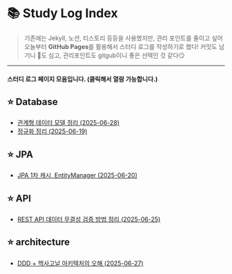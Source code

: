 # 📚 Study Log Index

> 기존에는 Jekyll, 노션, 티스토리 등등을 사용했지만, 
> 관리 포인트를 줄이고 싶어 오늘부터 **GitHub Pages**를 활용해서 스터디 로그를 작성하기로 했다!
> 커밋도 남기니 🌱도 심고,
> 관리포인트도 gitgub이니 좋은 선택인 것 같다😏

---
####  스터디 로그 페이지 모음입니다.  (클릭해서 열람 가능합니다.)

## ⭐️ Database
- [관계형 데이터 모델 정리 (2025-06-28)](/study-log/database/relational-database)
- [정규화 정리 (2025-06-19)](/study-log/normalization)

## ⭐️ JPA
- [JPA 1차 캐시, EntityManager (2025-06-20)](/study-log/jpa-first-level-cache)

## ⭐️ API
- [REST API 데이터 무결성 검증 방법 정리 (2025-06-25)](/study-log/rest-api-data-signature)

## ⭐️ architecture
- [DDD + 헥사고날 아키텍처의 오해 (2025-06-27)](/study-log/hexagonal-architecture)
